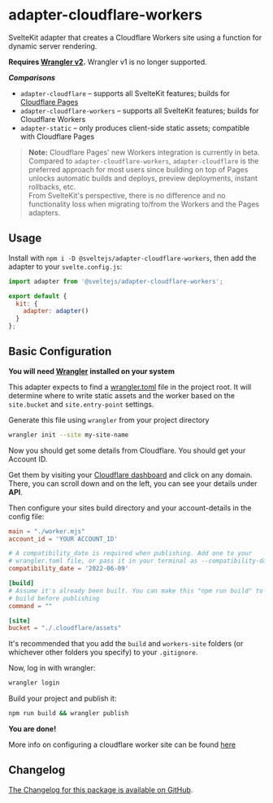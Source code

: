 # adapter-cloudflare-workers

SvelteKit adapter that creates a Cloudflare Workers site using a function for dynamic server rendering.

**Requires [Wrangler v2](https://developers.cloudflare.com/workers/wrangler/get-started/).** Wrangler v1 is no longer supported.

_**Comparisons**_

- `adapter-cloudflare` – supports all SvelteKit features; builds for
  [Cloudflare Pages](https://blog.cloudflare.com/cloudflare-pages-goes-full-stack/)
- `adapter-cloudflare-workers` – supports all SvelteKit features; builds for
  Cloudflare Workers
- `adapter-static` – only produces client-side static assets; compatible with
  Cloudflare Pages

> **Note:** Cloudflare Pages' new Workers integration is currently in beta.<br/>
> Compared to `adapter-cloudflare-workers`, `adapter-cloudflare` is the preferred approach for most users since building on top of Pages unlocks automatic builds and deploys, preview deployments, instant rollbacks, etc.<br/>
> From SvelteKit's perspective, there is no difference and no functionality loss when migrating to/from the Workers and the Pages adapters.

## Usage

Install with `npm i -D @sveltejs/adapter-cloudflare-workers`, then add the adapter to your `svelte.config.js`:

```js
import adapter from '@sveltejs/adapter-cloudflare-workers';

export default {
  kit: {
    adapter: adapter()
  }
};
```

## Basic Configuration

**You will need [Wrangler](https://developers.cloudflare.com/workers/cli-wrangler/install-update) installed on your system**

This adapter expects to find a [wrangler.toml](https://developers.cloudflare.com/workers/platform/sites/configuration) file in the project root. It will determine where to write static assets and the worker based on the `site.bucket` and `site.entry-point` settings.

Generate this file using `wrangler` from your project directory

```sh
wrangler init --site my-site-name
```

Now you should get some details from Cloudflare. You should get your Account ID.

Get them by visiting your [Cloudflare dashboard](https://dash.cloudflare.com) and click on any domain. There, you can scroll down and on the left, you can see your details under **API**.

Then configure your sites build directory and your account-details in the
config file:

```toml
main = "./worker.mjs"
account_id = 'YOUR ACCOUNT_ID'

# A compatibility_date is required when publishing. Add one to your
# wrangler.toml file, or pass it in your terminal as --compatibility-date
compatibility_date = '2022-06-09'

[build]
# Assume it's already been built. You can make this "npm run build" to ensure a
# build before publishing
command = ""

[site]
bucket = "./.cloudflare/assets"
```

It's recommended that you add the `build` and `workers-site` folders
(or whichever other folders you specify) to your `.gitignore`.

Now, log in with wrangler:

```sh
wrangler login
```

Build your project and publish it:

```sh
npm run build && wrangler publish
```

**You are done!**

More info on configuring a cloudflare worker site can be found [here](https://developers.cloudflare.com/workers/platform/sites/start-from-existing)

## Changelog

[The Changelog for this package is available on GitHub](https://github.com/sveltejs/kit/blob/master/packages/adapter-cloudflare-workers/CHANGELOG.md).
